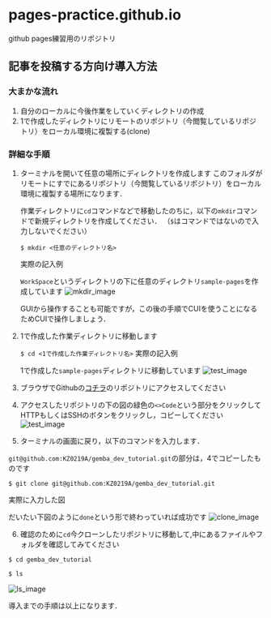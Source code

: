 # pages-practice.github.io
github pages練習用のリポジトリ

## 記事を投稿する方向け導入方法
### 大まかな流れ
1. 自分のローカルに今後作業をしていくディレクトリの作成
2. 1で作成したディレクトリにリモートのリポジトリ（今閲覧しているリポジトリ）をローカル環境に複製する(clone)

### 詳細な手順
1. ターミナルを開いて任意の場所にディレクトリを作成します
    このフォルダがリモートにすでにあるリポジトリ（今閲覧しているリポジトリ）をローカル環境に複製する場所になります．
    <!-- 以下の画像の場合，`work`フォルダの下に`sample-pages`フォルダを作成していることになります -->
    作業ディレクトリに`cd`コマンドなどで移動したのちに，以下の`mkdir`コマンドで新規ディレクトリを作成してください．
    （`$`はコマンドではないので入力しないでください）
    
    `$ mkdir <任意のディレクトリ名>`

    実際の記入例 

    `WorkSpace`というディレクトリの下に任意のディレクトリ`sample-pages`を作成しています
    ![mkdir_image](images/mkdir_image.png)

    GUIから操作することも可能ですが，この後の手順でCUIを使うことになるためCUIで操作しましょう．

2. 1で作成した作業ディレクトリに移動します

    `$ cd <1で作成した作業ディレクトリ名>`
    実際の記入例

    1で作成した`sample-pages`ディレクトリに移動しています
    ![test_image](images/cd_image.png)

3. ブラウザでGithubの[コチラ](https://github.com/KZ0219A/gemba_dev_tutorial)のリポジトリにアクセスしてください
<!-- 今は仮でsawadaさんのリポジトリに飛ぶようになっています -->

4. アクセスしたリポジトリの下の図の緑色の`<>Code`という部分をクリックしてHTTPもしくはSSHのボタンをクリックし，コピーしてください
 ![test_image](images/github_image.png)

5. ターミナルの画面に戻り，以下のコマンドを入力します．

`git@github.com:KZ0219A/gemba_dev_tutorial.git`の部分は，4でコピーしたものです
<!-- 今は仮でsawadaさんのリポジトリをcloneしています -->
`$ git clone git@github.com:KZ0219A/gemba_dev_tutorial.git`

実際に入力した図

だいたい下図のように`done`という形で終わっていれば成功です
 ![clone_image](images/clone_image.png)

 6. 確認のために`cd`今クローンしたリポジトリに移動して,中にあるファイルやフォルダを確認してみてください

 `$ cd gemba_dev_tutorial`
 
 `$ ls`

  ![ls_image](images/ls_image.png)

導入までの手順は以上になります．
